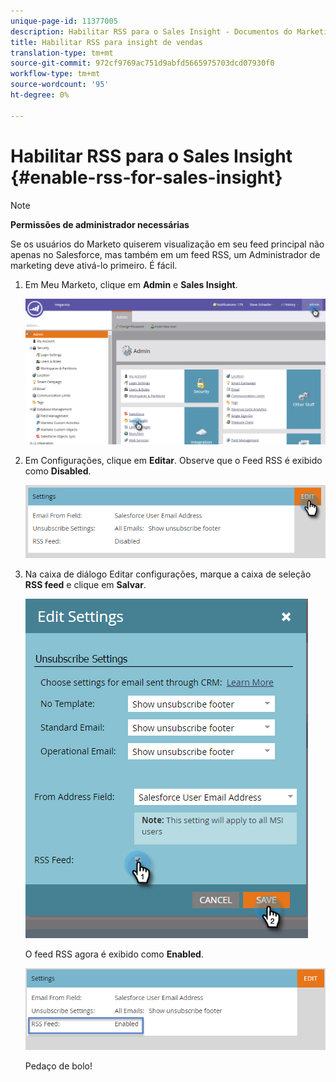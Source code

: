 ```yaml
---
unique-page-id: 11377005
description: Habilitar RSS para o Sales Insight - Documentos do Marketing - Documentação do produto
title: Habilitar RSS para insight de vendas
translation-type: tm+mt
source-git-commit: 972cf9769ac751d9abfd5665975703dcd07930f0
workflow-type: tm+mt
source-wordcount: '95'
ht-degree: 0%

---
```



# Habilitar RSS para o Sales Insight {#enable-rss-for-sales-insight}

>[!NOTE]
>
>**Permissões de administrador necessárias**

Se os usuários do Marketo quiserem visualização em seu feed principal não apenas no Salesforce, mas também em um feed RSS, um Administrador de marketing deve ativá-lo primeiro. É fácil.

1. Em Meu Marketo, clique em **Admin** e **Sales Insight**.

   ![](assets/set-up-rss-1-hands.png)

1. Em Configurações, clique em **Editar**. Observe que o Feed RSS é exibido como **Disabled**.

   ![](assets/rss-settings-tab.png)

1. Na caixa de diálogo Editar configurações, marque a caixa de seleção **RSS feed** e clique em **Salvar**.

   ![](assets/rss-edit-settings-2-hands.png)

   O feed RSS agora é exibido como **Enabled**.

   ![](assets/rss-final-box.png)

   Pedaço de bolo!
